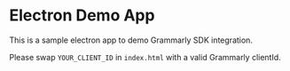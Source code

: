 # Electron Demo App

This is a sample electron app to demo Grammarly SDK integration.

Please swap `YOUR_CLIENT_ID` in `index.html` with a valid Grammarly clientId.